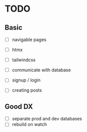 # TODO
## Basic
- [ ] navigable pages
- [ ] htmx
- [ ] tailwindcss
- [ ] communicate with database
- [ ] signup / login
- [ ] creating posts


## Good DX
- [ ] separate prod and dev databases
- [ ] rebuild on watch
